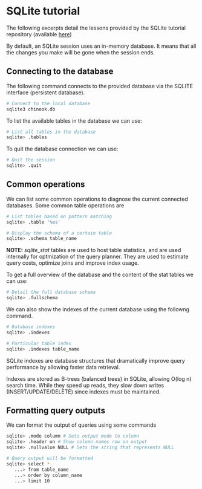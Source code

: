 
# SQLite tutorial

The following excerpts detail the lessons provided by the SQLite tutorial repository (available [here](https://www.sqlitetutorial.net))

By default, an SQLite session uses an in-memory database. It means that all the changes you make will be gone when the session ends.


## Connecting to the database

The following command connects to the provided database via the SQLITE interface (persistent database). 

```bash
# Connect to the local database
sqlite3 chinook.db
```

To list the available tables in the database we can use:

```bash
# List all tables in the database
sqlite> .tables
```

To quit the database connection we can use:

```bash
# Quit the session
sqlite> .quit
```

## Common operations

We can list some common operations to diagnose the current connected databases. Some common table operations are

```bash
# List tables based on pattern matching
sqlite> .table '%es'

# Display the schema of a certain table
sqlite> .schema table_name
```

**NOTE:** *sqlite_stat* tables are used to host table statistics, and are used internally for optmization of the query planner. They are used to estimate query costs, optimize joins and improve index usage.

To get a full overview of the database and the content of the stat tables we can use: 

```bash
# Detail the full database schema
sqlite> .fullschema
```

We can also show the indexes of the current database using the followng command. 

```bash
# Database indexes
sqlite> .indexes

# Particular table index
sqlite> .indexes table_name
```
SQLite indexes are database structures that dramatically improve query performance by allowing faster data retrieval. 

Indexes are stored as B-trees (balanced trees) in SQLite, allowing O(log n) search time. While they speed up reads, they slow down writes (INSERT/UPDATE/DELETE) since indexes must be maintained. 

## Formatting query outputs

We can format the output of queries using some commands

```bash
sqlite> .mode column # Sets output mode to column
sqlite> .header on # Show column names row on output
sqlite> .nullvalue NULL # Sets the string that represents NULL

# Query output will be formatted
sqlite> select * 
   ...> from table_name
   ...> order by column_name
   ...> limit 10
```

